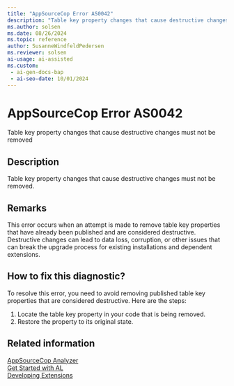 ```yaml
---
title: "AppSourceCop Error AS0042"
description: "Table key property changes that cause destructive changes must not be removed."
ms.author: solsen
ms.date: 08/26/2024
ms.topic: reference
author: SusanneWindfeldPedersen
ms.reviewer: solsen
ai-usage: ai-assisted
ms.custom:
 - ai-gen-docs-bap
 - ai-seo-date: 10/01/2024
---
```

[//]: # (START>DO_NOT_EDIT)
[//]: # (IMPORTANT:Do not edit any of the content between here and the END>DO_NOT_EDIT.)
[//]: # (Any modifications should be made in the .xml files in the ModernDev repo.)
# AppSourceCop Error AS0042
Table key property changes that cause destructive changes must not be removed

## Description
Table key property changes that cause destructive changes must not be removed.

[//]: # (IMPORTANT: END>DO_NOT_EDIT)

## Remarks

This error occurs when an attempt is made to remove table key properties that have already been published and are considered destructive. Destructive changes can lead to data loss, corruption, or other issues that can break the upgrade process for existing installations and dependent extensions.

## How to fix this diagnostic?

To resolve this error, you need to avoid removing published table key properties that are considered destructive. Here are the steps:

1. Locate the table key property in your code that is being removed.
2. Restore the property to its original state.

## Related information  

[AppSourceCop Analyzer](appsourcecop.md)  
[Get Started with AL](../devenv-get-started.md)  
[Developing Extensions](../devenv-dev-overview.md)  
